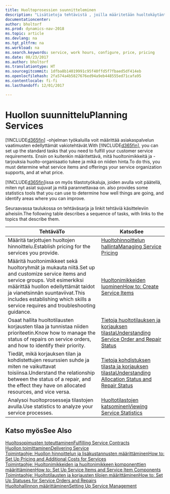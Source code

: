 ```yaml
---
title: Huoltoprosessien suunnitteleminen
description: "Lisätietoja tehtävistä , joilla määritetään huoltokäytäntöjen ja -prosessien määrityksessä käytettävät säännöt ja arvot."
documentationcenter: 
author: bholtorf
ms.prod: dynamics-nav-2018
ms.topic: article
ms.devlang: na
ms.tgt_pltfrm: na
ms.workload: na
ms.search.keywords: service, work hours, configure, price, pricing
ms.date: 08/23/2017
ms.author: bholtorf
ms.translationtype: HT
ms.sourcegitcommit: 1dfba8b14019991c95f40ffd5f7fbaed5df414eb
ms.openlocfilehash: 2fa574a4b5827676ed94a9eb448555ed71cafa95
ms.contentlocale: fi-fi
ms.lasthandoff: 12/01/2017

---
```

# <a name="planning-services"></a><span data-ttu-id="8cda8-103">Huollon suunnittelu</span><span class="sxs-lookup"><span data-stu-id="8cda8-103">Planning Services</span></span>
<span data-ttu-id="8cda8-104">[!INCLUDE[d365fin](includes/d365fin_md.md)] -ohjelman työkaluilla voit määrittää asiakaspalvelun vaatimusten edellyttämät vakiotehtävät.</span><span class="sxs-lookup"><span data-stu-id="8cda8-104">With [!INCLUDE[d365fin](includes/d365fin_md.md)], you can set up the standard tasks that you need to fulfill your customer service requirements.</span></span> <span data-ttu-id="8cda8-105">Ensin on kuitenkin määritettävä, mitä huoltonimikkeitä ja -tarjouksia huolto-organisaatio tukee ja mikä on niiden hinta.</span><span class="sxs-lookup"><span data-stu-id="8cda8-105">To do this, you must determine what service items and offerings your service organization supports, and at what price.</span></span>   

[!INCLUDE[d365fin](includes/d365fin_md.md)]<span data-ttu-id="8cda8-106">issa on myös tilastotyökaluja, joiden avulla voit päätellä, miten nyt asiat sujuvat ja mitä parannettavaa on.</span><span class="sxs-lookup"><span data-stu-id="8cda8-106"> also provides some statistics tools that you can use to determine how well things are going, and identify areas where you can improve.</span></span>
  
<span data-ttu-id="8cda8-107">Seuraavassa taulukossa on tehtäväsarja ja linkit tehtäviä käsitteleviin aiheisiin.</span><span class="sxs-lookup"><span data-stu-id="8cda8-107">The following table describes a sequence of tasks, with links to the topics that describe them.</span></span>   
  
|<span data-ttu-id="8cda8-108">**Tehtävä**</span><span class="sxs-lookup"><span data-stu-id="8cda8-108">**To**</span></span>|<span data-ttu-id="8cda8-109">**Katso**</span><span class="sxs-lookup"><span data-stu-id="8cda8-109">**See**</span></span>|  
|------------|-------------|  
|<span data-ttu-id="8cda8-110">Määritä tarjottujen huoltojen hinnoittelu.</span><span class="sxs-lookup"><span data-stu-id="8cda8-110">Establish pricing for the services you provide.</span></span>|[<span data-ttu-id="8cda8-111">Huoltohinnoittelun hallinta</span><span class="sxs-lookup"><span data-stu-id="8cda8-111">Managing Service Pricing</span></span>](service-service-price-management.md)|
|<span data-ttu-id="8cda8-112">Määritä huoltonimikkeet sekä huoltoryhmät ja mukauta niitä.</span><span class="sxs-lookup"><span data-stu-id="8cda8-112">Set up and customize service items and service groups.</span></span> <span data-ttu-id="8cda8-113">Voit esimerkiksi määrittää huollon edellyttämät taidot ja vianetsinnän suuntaviivat.</span><span class="sxs-lookup"><span data-stu-id="8cda8-113">This includes establishing which skills a service requires and troubleshooting guidance.</span></span>| [<span data-ttu-id="8cda8-114">Huoltonimikkeiden luominen</span><span class="sxs-lookup"><span data-stu-id="8cda8-114">How to: Create Service Items</span></span>](service-how-to-create-service-items.md)|  
|<span data-ttu-id="8cda8-115">Osaat hallita huoltotilausten korjausten tilaa ja tunnistaa niiden prioriteetin.</span><span class="sxs-lookup"><span data-stu-id="8cda8-115">Know how to manage the status of repairs on service orders, and how to identify their priority.</span></span>|[<span data-ttu-id="8cda8-116">Tietoja huoltotilauksen ja korjauksen tilasta</span><span class="sxs-lookup"><span data-stu-id="8cda8-116">Understanding Service Order and Repair Status</span></span>](service-service-order-status-and-repair-status.md)|  
|<span data-ttu-id="8cda8-117">Tiedät, mikä korjauksen tilan ja kohdistettujen resurssien suhde ja miten ne vaikuttavat toisiinsa.</span><span class="sxs-lookup"><span data-stu-id="8cda8-117">Understand the relationship between the status of a repair, and the effect they have on allocated resources, and vice versa.</span></span>|[<span data-ttu-id="8cda8-118">Tietoja kohdistuksen tilasta ja korjauksen tilasta</span><span class="sxs-lookup"><span data-stu-id="8cda8-118">Understanding Allocation Status and Repair Status</span></span>](service-allocation-status-and-repair-status.md)|  
|<span data-ttu-id="8cda8-119">Analysoi huoltoprosesseja tilastojen avulla.</span><span class="sxs-lookup"><span data-stu-id="8cda8-119">Use statistics to analyze your service processes.</span></span> | [<span data-ttu-id="8cda8-120">Huoltotilastojen katsominen</span><span class="sxs-lookup"><span data-stu-id="8cda8-120">Viewing Service Statistics</span></span>](service-service-statistics.md) |

## <a name="see-also"></a><span data-ttu-id="8cda8-121">Katso myös</span><span class="sxs-lookup"><span data-stu-id="8cda8-121">See Also</span></span>
[<span data-ttu-id="8cda8-122">Huoltosopimusten toteuttaminen</span><span class="sxs-lookup"><span data-stu-id="8cda8-122">Fulfilling Service Contracts</span></span>](service-fulfill-service-contracts.md)  
[<span data-ttu-id="8cda8-123">Huollon toimittaminen</span><span class="sxs-lookup"><span data-stu-id="8cda8-123">Delivering Service</span></span>](service-deliver-service.md)  
[<span data-ttu-id="8cda8-124">Toimintaohje: Huollon hinnoittelun ja lisäkustannusten määrittäminen</span><span class="sxs-lookup"><span data-stu-id="8cda8-124">How to: Set Up Pricing and Additional Costs for Services</span></span>](service-how-setup-service-costs-pricing.md)  
[<span data-ttu-id="8cda8-125">Toimintaohje: Huoltonimikkeiden ja huoltonimikkeen komponenttien määrittäminen</span><span class="sxs-lookup"><span data-stu-id="8cda8-125">How to: Set Up Service Items and Service Item Components</span></span>](service-how-setup-service-items.md)  
[<span data-ttu-id="8cda8-126">Toimintaohje: Huoltotilausten ja korjausten tilojen määrittäminen</span><span class="sxs-lookup"><span data-stu-id="8cda8-126">How to: Set Up Statuses for Service Orders and Repairs</span></span>](service-order-repair-status.md)  
[<span data-ttu-id="8cda8-127">Huoltohallinnon määrittäminen</span><span class="sxs-lookup"><span data-stu-id="8cda8-127">Setting Up Service Management</span></span>](service-setup-service.md)  


